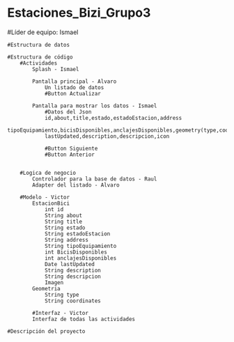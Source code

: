 # Estaciones_Bizi_Grupo3

#Líder de equipo: Ismael

    #Estructura de datos
    
    #Estructura de código
        #Actividades
            Splash - Ismael

            Pantalla principal - Alvaro
                Un listado de datos
                #Button Actualizar

            Pantalla para mostrar los datos - Ismael
                #Datos del Json
                id,about,title,estado,estadoEstacion,address
                tipoEquipamiento,bicisDisponibles,anclajesDisponibles,geometry(type,coordinates)
                lastUpdated,description,descripcion,icon
                 
                #Button Siguiente
                #Button Anterior


        #Logica de negocio
            Controlador para la base de datos - Raul
            Adapter del listado - Alvaro

        #Modelo - Victor
            EstacionBici
                int id
                String about    
                String title
                String estado
                String estadoEstacion
                String address
                String tipoEquipamiento
                int BicisDisponibles
                int anclajesDisponibles
                Date lastUpdated
                String description
                String descripcion
                Imagen
            Geometria
                String type
                String coordinates

            #Interfaz - Victor
            Interfaz de todas las actividades
    
    #Descripción del proyecto
    
    
    